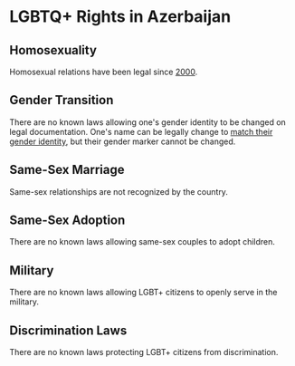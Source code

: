 # LGBTQ+ Rights in Azerbaijan

## Homosexuality
Homosexual relations have been legal since [2000](https://web.archive.org/web/20170623014509/http://old.ilga.org/Statehomophobia/ILGA_State_Sponsored_Homophobia_2013.pdf).

## Gender Transition
There are no known laws allowing one's gender identity to be changed on legal documentation. One's name can be legally change to [match their gender identity](https://www.coe.int/t/Commissioner/Source/LGBT/AzerbaijanLegal_E.pdf), but their gender marker cannot be changed.

## Same-Sex Marriage
Same-sex relationships are not recognized by the country.

## Same-Sex Adoption
There are no known laws allowing same-sex couples to adopt children.

## Military
There are no known laws allowing LGBT+ citizens to openly serve in the military.

## Discrimination Laws
There are no known laws protecting LGBT+ citizens from discrimination.
